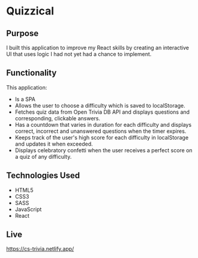 # Quizzical

## Purpose
I built this application to improve my React skills by creating an interactive UI that uses logic I had not yet had a chance to implement.

## Functionality
This application:

- Is a SPA
- Allows the user to choose a difficulty which is saved to localStorage.
- Fetches quiz data from Open Trivia DB API and displays questions and corresponding, clickable answers.
- Has a countdown that varies in duration for each difficulty and displays correct, incorrect and unanswered questions when the timer expires.
- Keeps track of the user's high score for each difficulty in localStorage and updates it when exceeded.
- Displays celebratory confetti when the user receives a perfect score on a quiz of any difficulty.

## Technologies Used
- HTML5
- CSS3
- SASS
- JavaScript
- React

## Live
https://cs-trivia.netlify.app/
